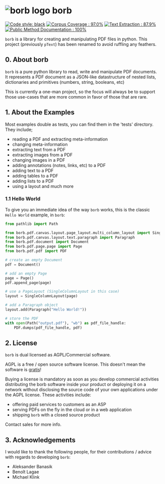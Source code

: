 # ![borb logo](readme_img/logo/borb_64.png) borb


[![Code style: black](https://img.shields.io/badge/code%20style-black-000000.svg)](https://github.com/psf/black)
[![Corpus Coverage : 97.0%](https://img.shields.io/badge/corpus%20coverage-97.0%25-green)]()
[![Text Extraction : 87.9%](https://img.shields.io/badge/text%20extraction-87.9%25-orange)]()
[![Public Method Documentation : 100%](https://img.shields.io/badge/public%20method%20documentation-100%25-green)]()


`borb` is a library for creating and manipulating PDF files in python.
This project (previously `pText`) has been renamed to avoid ruffling any feathers.

## 0. About borb

`borb` is a pure python library to read, write and manipulate PDF documents. It represents a PDF document as a JSON-like datastructure of nested lists, dictionaries and primitives (numbers, string, booleans, etc)

This is currently a one-man project, so the focus will always be to support those use-cases that are more common in favor of those that are rare.

## 1. About the Examples

Most examples double as tests, you can find them in the 'tests' directory.  
They include; 
- reading a PDF and extracting meta-information
- changing meta-information  
- extracting text from a PDF
- extracting images from a PDF
- changing images in a PDF
- adding annotations (notes, links, etc) to a PDF
- adding text to a PDF
- adding tables to a PDF
- adding lists to a PDF
- using a layout
 and much more
 
### 1.1 Hello World

To give you an immediate idea of the way `borb` works, this is the classic `Hello World` example, in `borb`:

```python
from pathlib import Path

from borb.pdf.canvas.layout.page_layout.multi_column_layout import SingleColumnLayout
from borb.pdf.canvas.layout.text.paragraph import Paragraph
from borb.pdf.document import Document
from borb.pdf.page.page import Page
from borb.pdf.pdf import PDF

# create an empty Document
pdf = Document()

# add an empty Page
page = Page()
pdf.append_page(page)

# use a PageLayout (SingleColumnLayout in this case)
layout = SingleColumnLayout(page)

# add a Paragraph object
layout.add(Paragraph("Hello World!"))

# store the PDF
with open(Path("output.pdf"), "wb") as pdf_file_handle:
    PDF.dumps(pdf_file_handle, pdf)
```
 
## 2. License

`borb` is dual licensed as AGPL/Commercial software.

AGPL is a free / open source software license.
This doesn't mean the software is [gratis](https://en.wikipedia.org/wiki/Gratis_versus_libre)!

Buying a license is mandatory as soon as you develop commercial activities distributing the borb software inside your product or deploying it on a network without disclosing the source code of your own applications under the AGPL license. 
These activities include:

- offering paid services to customers as an ASP
- serving PDFs on the fly in the cloud or in a web application
- shipping `borb` with a closed source product

Contact sales for more info.

## 3. Acknowledgements

I would like to thank the following people, for their contributions / advice with regards to developing `borb`:
- Aleksander Banasik
- Benoît Lagae
- Michael Klink
